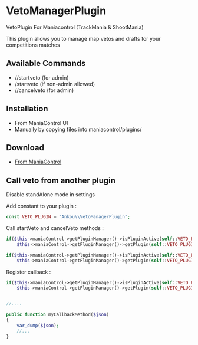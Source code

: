 # VetoManagerPlugin
VetoPlugin For Maniacontrol (TrackMania & ShootMania)

This plugin allows you to manage map vetos and drafts for your competitions matches

## Available Commands
- //startveto      (for admin)
- /startveto       (if non-admin allowed)
- //cancelveto     (for admin)


## Installation 
- From ManiaControl UI
- Manually by copying files into maniacontrol/plugins/

## Download 
- [From ManiaControl]([https://link-url-here.org](https://maniacontrol.com/plugins/185))



## Call veto from another plugin
Disable standAlone mode in settings

Add constant to your plugin : 
```php
const VETO_PLUGIN = "Ankou\\VetoManagerPlugin";
```

Call startVeto and cancelVeto methods : 

```php
if($this->maniaControl->getPluginManager()->isPluginActive(self::VETO_PLUGIN))
    $this->maniaControl->getPluginManager()->getPlugin(self::VETO_PLUGIN)->startVeto("-ABBAA+ABX");

if($this->maniaControl->getPluginManager()->isPluginActive(self::VETO_PLUGIN))
    $this->maniaControl->getPluginManager()->getPlugin(self::VETO_PLUGIN)->cancelVeto();
```


Register callback : 

```php
if($this->maniaControl->getPluginManager()->isPluginActive(self::VETO_PLUGIN))
    $this->maniaControl->getPluginManager()->getPlugin(self::VETO_PLUGIN)->registerOnVetoFinishedCallBack($this, "myCallbackMethod");


//....

public function myCallbackMethod($json)
{
    var_dump($json);
    //...
}

```
